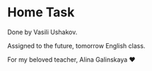 # Home Task

Done by Vasili Ushakov.

Assigned to the future, tomorrow English class.

For my beloved teacher, Alina Galinskaya ♥
